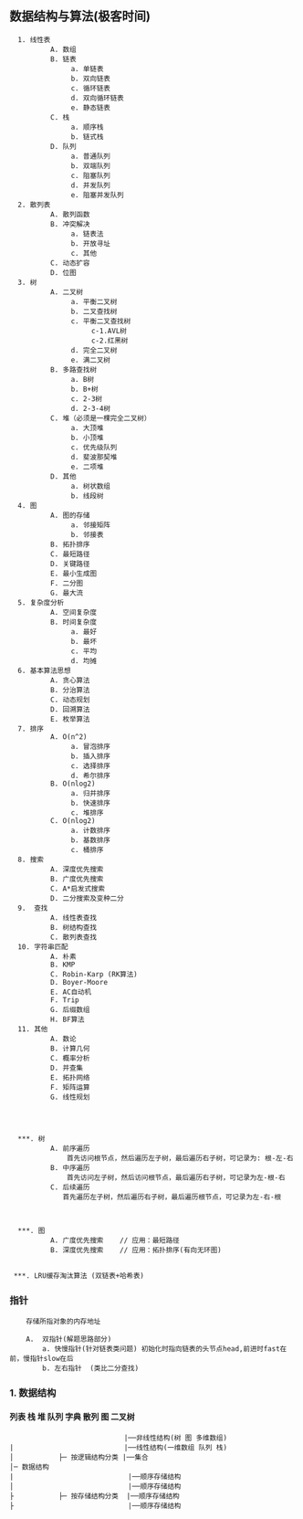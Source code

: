 ##  数据结构与算法(极客时间)

      1. 线性表  
              A. 数组
              B. 链表
                   a. 单链表
                   b. 双向链表
                   c. 循环链表
                   d. 双向循环链表
                   e. 静态链表
              C. 栈
                   a. 顺序栈
                   b. 链式栈
              D. 队列
                   a. 普通队列
                   b. 双端队列
                   c. 阻塞队列
                   d. 并发队列
                   e. 阻塞并发队列
      2. 散列表
              A. 散列函数
              B. 冲突解决
                   a. 链表法
                   b. 开放寻址
                   c. 其他
              C. 动态扩容
              D. 位图
      3. 树
              A. 二叉树
                   a. 平衡二叉树
                   b. 二叉查找树
                   c. 平衡二叉查找树
                        c-1.AVL树
                        c-2.红黑树
                   d. 完全二叉树
                   e. 满二叉树
              B. 多路查找树
                   a. B树
                   b. B+树
                   c. 2-3树
                   d. 2-3-4树
              C. 堆（必须是一棵完全二叉树）
                   a. 大顶堆
                   b. 小顶堆
                   c. 优先级队列
                   d. 斐波那契堆
                   e. 二项堆
              D. 其他
                   a. 树状数组
                   b. 线段树
      4. 图
              A. 图的存储
                   a. 邻接矩阵
                   b. 邻接表 
              B. 拓扑排序
              C. 最短路径
              D. 关键路径
              E. 最小生成图
              F. 二分图
              G. 最大流
      5. 复杂度分析
              A. 空间复杂度
              B. 时间复杂度
                   a. 最好 
                   b. 最坏 
                   c. 平均 
                   d. 均摊 
      6. 基本算法思想
              A. 贪心算法
              B. 分治算法
              C. 动态规划
              D. 回溯算法
              E. 枚举算法
      7. 排序
              A. O(n^2)
                   a. 冒泡排序
                   b. 插入排序
                   c. 选择排序
                   d. 希尔排序
              B. O(nlog2)
                   a. 归并排序
                   b. 快速排序
                   c. 堆排序
              C. O(nlog2)
                   a. 计数排序
                   b. 基数排序
                   c. 桶排序
      8. 搜索
              A. 深度优先搜索
              B. 广度优先搜索
              C. A*启发式搜索
              D. 二分搜索及变种二分
      9.  查找
              A. 线性表查找
              B. 树结构查找
              C. 散列表查找
      10. 字符串匹配
              A. 朴素
              B. KMP
              C. Robin-Karp (RK算法)
              D. Boyer-Moore
              E. AC自动机
              F. Trip
              G. 后缀数组
              H. BF算法
      11. 其他
              A. 数论
              B. 计算几何
              C. 概率分析
              D. 并查集
              E. 拓扑网络
              F. 矩阵运算
              G. 线性规划




      ***. 树
              A. 前序遍历  
                  首先访问根节点，然后遍历左子树，最后遍历右子树，可记录为: 根-左-右
              B. 中序遍历
                  首先访问左子树，然后访问根节点，最后遍历右子树，可记录为左-根-右
              C. 后续遍历
                 首先遍历左子树，然后遍历右子树，最后遍历根节点，可记录为左-右-根   



      ***. 图
              A. 广度优先搜索    // 应用：最短路径
              B. 深度优先搜索    // 应用：拓扑排序(有向无环图)


     ***. LRU缓存淘汰算法 (双链表+哈希表)  



###   指针
        存储所指对象的内存地址     

        A.  双指针(解题思路部分)
            a. 快慢指针(针对链表类问题) 初始化时指向链表的头节点head,前进时fast在前，慢指针slow在后
            b. 左右指针  (类比二分查找) 



### 1. 数据结构
  #### 列表 栈 堆 队列 字典 散列 图 二叉树 

                                |──非线性结构(树 图 多维数组)
    |                           |──线性结构(一维数组 队列 栈)
    │           ├─ 按逻辑结构分类 |──集合 
    │─ 数据结构                  
    |                            |──顺序存储结构
    │                            |──顺序存储结构
    ├           ├─ 按存储结构分类  |──顺序存储结构
    ├                            |──顺序存储结构                 